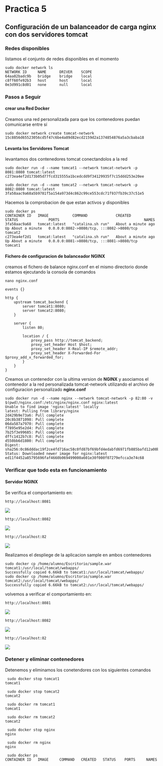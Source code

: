 # Practica 5

## Configuración de un balanceador de carga nginx con dos servidores tomcat


### Redes disponibles

listamos el conjunto de redes disponibles en el momento

```code/bash/textplan/console
sudo docker network ls
NETWORK ID     NAME      DRIVER    SCOPE
64aa82badc9b   bridge    bridge    local
c8ff60fe92b3   host      host      local
0e3d991c8d01   none      null      local

```


### Pasos a Seguir

#### crear una Red Docker

Creamos una red personalizada para que los contenedores puedan comunicarse entre sí

```code/bash/textplan/console
sudo docker network create tomcat-network
15c8856d65523056cd5f47c6be4a89d82ecd2159d2a1374854876a5a3cbaba18

```

#### Levanta los Servidores Tomcat

levantamos dos contenedores tomcat conectandolos a la red 
```code/bash/textplan/console
sudo docker run -d --name tomcat1 --network tomcat-network -p 8081:8080 tomcat:latest
c273ea4ef2d173b05d77fcd315555a1bcedcdd9f34129935f7c15ddd253e20ee

sudo docker run -d --name tomcat2 --network tomcat-network -p 8082:8080 tomcat:latest
3fa58aac9a68a5b9781f5a154a973d4c862c99ce553cdc71f937fb39c37c51e5

```

Hacemos la comprobacion de que estan activos y disponibles

```code/bash/textplan/console
sudo docker ps
CONTAINER ID   IMAGE           COMMAND             CREATED              STATUS              PORTS                                       NAMES
3fa58aac9a68   tomcat:latest   "catalina.sh run"   About a minute ago   Up About a minute   0.0.0.0:8082->8080/tcp, :::8082->8080/tcp   tomcat2
c273ea4ef2d1   tomcat:latest   "catalina.sh run"   About a minute ago   Up About a minute   0.0.0.0:8081->8080/tcp, :::8081->8080/tcp   tomcat1
```
#### Fichero de configuracion de balanceador NGINX

creamos el fichero de balance nginx.conf en el mismo directorio donde estamos ejecutando la consola de comandos
```code/bash/textplan/console
nano nginx.conf

events {}

http {
    upstream tomcat_backend {
        server tomcat1:8080;
        server tomcat2:8080;
    }

    server {
        listen 80;

        location / {
            proxy_pass http://tomcat_backend;
            proxy_set_header Host $host;
            proxy_set_header X-Real-IP $remote_addr;
            proxy_set_header X-Forwarded-For $proxy_add_x_forwarded_for;
        }
    }
}
```

Creamos un contenedor con la ultima version de __NGINX__ y asociamos el contenedor a la red personalizada tomcat-network utilizando el archivo de configuracion  personalizado __nginx.conf__

```code/bash/textplan/console
sudo docker run -d --name nginx --network tomcat-network -p 82:80 -v $(pwd)/nginx.conf:/etc/nginx/nginx.conf nginx:latest
Unable to find image 'nginx:latest' locally
latest: Pulling from library/nginx
2d429b9e73a6: Pull complete 
20c8b3871098: Pull complete 
06da587a7970: Pull complete 
f7895e95e2d4: Pull complete 
7b25f3e99685: Pull complete 
dffc1412b7c8: Pull complete 
d550bb6d1800: Pull complete 
Digest: sha256:0c86dddac19f2ce4fd716ac58c0fd87bf69bfd4edabfd6971fb885bafd12a00b
Status: Downloaded newer image for nginx:latest
ed11f4452a85795696faf4660b069499000a601e30f000f07279efcca3e74c68

````

### Verificar que todo esta en funcionamiento

#### Servidor NGINX

Se verifica el comportamiento en:
```code/bash/textplan/console
http://localhost:8081

```
<img src=../img/nginx1.png>

```code/bash/textplan/console
http://localhost:8082

```
<img src=../img/nginx2.png>

```code/bash/textplan/console
http://localhost:82

```
<img src=../img/nginx3.png>






Realizamos el despliege de la aplicacion sample en ambos contenedores

```code/bash/textplan/console
sudo docker cp /home/alumno/Escritorio/sample.war tomcat1:/usr/local/tomcat/webapps/
Successfully copied 6.66kB to tomcat1:/usr/local/tomcat/webapps/
sudo docker cp /home/alumno/Escritorio/sample.war tomcat2:/usr/local/tomcat/webapps/
Successfully copied 6.66kB to tomcat2:/usr/local/tomcat/webapps/
```

volvemos a verificar el comportamiento en:

```code/bash/textplan/console
http://localhost:8081

```
<img src=../img/nginx4.png>

```code/bash/textplan/console
http://localhost:8082

```
<img src=../img/nginx5.png>

```code/bash/textplan/console
http://localhost:82

```
<img src=../img/nginx6.png>


### Detener y eliminar contenedores
Detenemos y eliminamos los conetendores con los siguientes comandos
```code/bash/textplan/console
 sudo docker stop tomcat1
tomcat1

 sudo docker stop tomcat2
tomcat2

 sudo docker rm tomcat1
tomcat1

 sudo docker rm tomcat2
tomcat2

 sudo docker stop nginx
nginx

 sudo docker rm nginx
nginx

 sudo docker ps
CONTAINER ID   IMAGE     COMMAND   CREATED   STATUS    PORTS     NAMES

```

